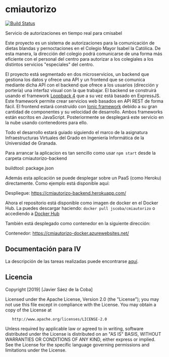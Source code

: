 # cmiautorizo

[![Build Status](https://travis-ci.org/jscoba/cmiautorizo.svg?branch=master)](https://travis-ci.org/jscoba/cmiautorizo)

Servicio de autorizaciones en tiempo real para cmisabel

Este proyecto es un sistema de autorizaciones para la comunicación de dietas blandas y pernoctaciones en el Colegio Mayor Isabel la Católica. De esta manera, la dirección del colegio podrá comunicarse de una forma más eficiente con el personal del centro para autorizar a los colegiales a los distintos servicios "especiales" del centro.

El proyecto está segmentado en dos microservicios, un backend que gestiona los datos y ofrece una API y un frontend que se comunica mediante dicha API con el backend que ofrece a los usuarios (dirección y portería) una interfaz visual con la que trabajar. El backend se construirá usando el framework [Loopback 4](https://loopback.io/) que a su vez está basado en ExpressJS. Este framework permite crear servicios web basados en API REST de forma fácil. El frontend estará construido con [Ionic framework]([https://ionicframework.com](https://ionicframework.com/)) debido a su gran cantidad de componentes y su velocidad de desarrollo. Ambos frameworks están escritos en JavaScript. Posteriormente se desplegará este servicio en la nube usando contenedores para ello.

Todo el desarrollo estará guiado siguiendo el marco de la asignatura Infraestructuras Virtuales del Grado en Ingeniería Informática de la Universidad de Granada.

Para arrancar la aplicacion es tan sencillo como usar `npm start` desde la carpeta cmiautorizo-backend

buildtool: package.json

Además esta aplicación se puede desplegar sobre un PaaS (como Heroku) directamente. Como ejemplo está disponible aquí:

Despliegue: https://cmiautorizo-backend.herokuapp.com/

Ahora el repositorio está disponible como imagen de docker en el Docker Hub. La puedes descargar haciendo: `docker pull jscoba/cmiautorizo` o accediendo a [Docker Hub](https://hub.docker.com/r/jscoba/cmiautorizo)

También está desplegado como contenedor en la siguiente dirección:

Contenedor: https://cmiautorizo-docker.azurewebsites.net/



## Documentación para IV
La descripción de las tareas realizadas puede encontrarse [aquí](documentacion).


## Licencia

Copyright [2019] [Javier Sáez de la Coba]

   Licensed under the Apache License, Version 2.0 (the "License");
   you may not use this file except in compliance with the License.
   You may obtain a copy of the License at

       http://www.apache.org/licenses/LICENSE-2.0

   Unless required by applicable law or agreed to in writing, software
   distributed under the License is distributed on an "AS IS" BASIS,
   WITHOUT WARRANTIES OR CONDITIONS OF ANY KIND, either express or implied.
   See the License for the specific language governing permissions and
   limitations under the License.
